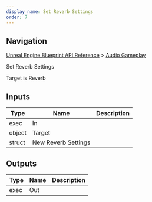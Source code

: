 ```yaml
---
display_name: Set Reverb Settings
order: 7
---
```

## Navigation

[Unreal Engine Blueprint API Reference](https://dev.epicgames.com/documentation/en-us/unreal-engine/BlueprintAPI) > [Audio Gameplay](https://dev.epicgames.com/documentation/en-us/unreal-engine/BlueprintAPI/AudioGameplay)

Set Reverb Settings

Target is Reverb

## Inputs

| Type | Name | Description |
| --- | --- | --- |
| exec | In |  |
| object | Target |  |
| struct | New Reverb Settings |  |

## Outputs

| Type | Name | Description |
| --- | --- | --- |
| exec | Out |  |
